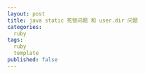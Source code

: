 ```yaml
---
layout: post
title: java static 死锁问题 和 user.dir 问题
categories:
  ruby
tags:
  ruby
  template
published: false
---
```


